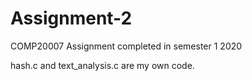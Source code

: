 # Assignment-2
COMP20007 Assignment completed in semester 1 2020 

hash.c and text_analysis.c are my own code. 
